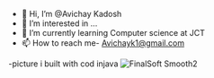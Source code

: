 - 👋 Hi, I’m @Avichay Kadosh
- 👀 I’m interested in ...
- 🌱 I’m currently learning Computer science at JCT 
- 📫 How to reach me- Avichayk1@gmail.com 

<!---
avichayk1/avichayk1 is a ✨ special ✨ repository because its `README.md` (this file) appears on your GitHub profile.
You can click the Preview link to take a look at your changes.
--->
-picture i built with cod injava
![FinalSoft Smooth2](https://user-images.githubusercontent.com/81593122/172828525-19fc4fd6-f5e6-4c8f-a49d-d2eae6300119.png)
